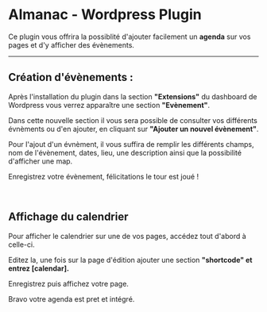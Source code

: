 # Almanac - Wordpress Plugin

Ce plugin vous offrira la possiblité d'ajouter facilement un <b>agenda</b> sur vos pages et d'y afficher des évènements. 

<hr>

<h2> Création d'évènements : </h2> 

Après l'installation du plugin dans la section <b>"Extensions"</b> du dashboard de Wordpress 
vous verrez apparaître une section <b>"Evènement"</b>.

Dans cette nouvelle section il vous sera possible de consulter vos différents évnèments ou d'en ajouter, 
en cliquant sur <b>"Ajouter un nouvel évènement"</b>.

Pour l'ajout d'un évnèment, il vous suffira de remplir les différents champs, nom de l'évènement, dates,
lieu, une description ainsi que la possibilité d'afficher une map. 

Enregistrez votre évènement, félicitations le tour est joué ! 

<br>

<h2> Affichage du calendrier </h2> 

Pour afficher le calendrier sur une de vos pages, accédez tout d'abord à celle-ci. 

Editez la, une fois sur la page d'édition ajouter une section <b>"shortcode" et entrez [calendar].</b> 

Enregistrez puis affichez votre page. 

Bravo votre agenda est pret et intégré. 
